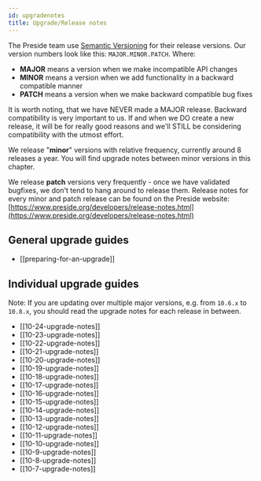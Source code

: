 ```yaml
---
id: upgradenotes
title: Upgrade/Release notes
---
```


The Preside team use [Semantic Versioning](https://semver.org/) for their release versions. Our version numbers look like this: `MAJOR.MINOR.PATCH`. Where:

* **MAJOR** means a version when we make incompatible API changes
* **MINOR** means a version when we add functionality in a backward compatible manner
* **PATCH** means a version when we make backward compatible bug fixes

It is worth noting, that we have NEVER made a MAJOR release. Backward compatibility is very important to us. If and when we DO create a new release, it will be for really good reasons and we'll STILL be considering compatibility with the utmost effort.

We release "**minor**" versions with relative frequency, currently around 8 releases a year. You will find upgrade notes between minor versions in this chapter.

We release **patch** versions very frequently - once we have validated bugfixes, we don't tend to hang around to release them. Release notes for every minor and patch release can be found on the Preside website: [https://www.preside.org/developers/release-notes.html](https://www.preside.org/developers/release-notes.html)

## General upgrade guides

* [[preparing-for-an-upgrade]]

## Individual upgrade guides

Note: If you are updating over multiple major versions, e.g. from `10.6.x` to `10.8.x`, you should read the upgrade notes for each release in between.

* [[10-24-upgrade-notes]]
* [[10-23-upgrade-notes]]
* [[10-22-upgrade-notes]]
* [[10-21-upgrade-notes]]
* [[10-20-upgrade-notes]]
* [[10-19-upgrade-notes]]
* [[10-18-upgrade-notes]]
* [[10-17-upgrade-notes]]
* [[10-16-upgrade-notes]]
* [[10-15-upgrade-notes]]
* [[10-14-upgrade-notes]]
* [[10-13-upgrade-notes]]
* [[10-12-upgrade-notes]]
* [[10-11-upgrade-notes]]
* [[10-10-upgrade-notes]]
* [[10-9-upgrade-notes]]
* [[10-8-upgrade-notes]]
* [[10-7-upgrade-notes]]
